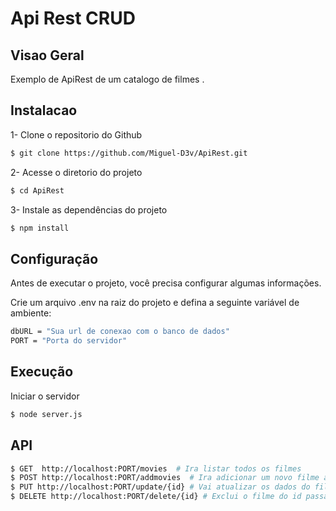 # Api Rest CRUD 

## Visao Geral 

Exemplo de ApiRest de um catalogo de filmes .

## Instalacao

1- Clone o repositorio do Github

```bash
$ git clone https://github.com/Miguel-D3v/ApiRest.git
```

2- Acesse o diretorio do projeto 

```bash
$ cd ApiRest
```

3- Instale as dependências do projeto

```bash
$ npm install
```

## Configuração

Antes de executar o projeto, você precisa configurar algumas informações.

Crie um arquivo .env na raiz do projeto e defina a seguinte variável de ambiente:

```bash
dbURL = "Sua url de conexao com o banco de dados"
PORT = "Porta do servidor"
```
## Execução

Iniciar o servidor

```bash
$ node server.js
```

## API

```bash
$ GET  http://localhost:PORT/movies  # Ira listar todos os filmes 
$ POST http://localhost:PORT/addmovies  # Ira adicionar um novo filme a lista
$ PUT http://localhost:PORT/update/{id} # Vai atualizar os dados do filme do id passado na url
$ DELETE http://localhost:PORT/delete/{id} # Exclui o filme do id passado na url
```

